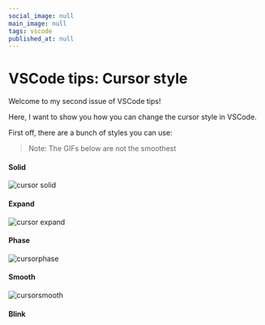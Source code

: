 ```yaml
---
social_image: null
main_image: null
tags: vscode
published_at: null
---
```


# VSCode tips: Cursor style

Welcome to my second issue of VSCode tips!

Here, I want to show you how you can change the cursor style in VSCode.

First off, there are a bunch of styles you can use: 

> Note: The GIFs below are not the smoothest

#### Solid
![cursor solid](https://dev-to-uploads.s3.amazonaws.com/uploads/articles/mew97sndjh5u11saqk4q.gif)

#### Expand
![cursor expand](https://dev-to-uploads.s3.amazonaws.com/uploads/articles/zdu62i55i09alzaippoz.gif)
 
#### Phase
![cursorphase](https://dev-to-uploads.s3.amazonaws.com/uploads/articles/ab4g05bvnf2y3v9pqpax.gif)

#### Smooth
![cursorsmooth](https://dev-to-uploads.s3.amazonaws.com/uploads/articles/h9nbm66t8okat041nr7n.gif)

#### Blink
 
 